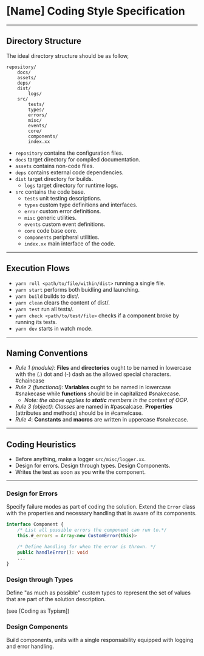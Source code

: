 # [Name] Coding Style Specification
---
## Directory Structure

The ideal directory structure should be as follow,
```
repository/
	docs/
	assets/
	deps/
	dist/
		logs/
	src/
		tests/
		types/
		errors/
		misc/
		events/
		core/
		components/
		index.xx
```

- `repository` contains the configuration files.
- `docs` target directory for compiled documentation.
- `assets` contains non-code files.
- `deps` contains external code dependencies.
- `dist` target directory for builds.
	- `logs` target directory for runtime logs.
- `src` contains the code base.
	- `tests` unit testing descriptions.
	- `types` custom type definitions and interfaces.
	- `error` custom error definitions.
	- `misc` generic utilities.
	- `events` custom event definitions.
	- `core` code base core.
	- `components` peripheral utilities.
	- `index.xx` main interface of the code.

---
## Execution Flows
- `yarn roll <path/to/file/within/dist>` running a single file.
- `yarn start` performs both buidling and launching.
- `yarn build` builds to dist/.
- `yarn clean` clears the content of dist/.
- `yarn test` run all tests/.
- `yarn check <path/to/test/file>` checks if a component broke by running its tests.
- `yarn dev` starts in watch mode.
---
## Naming Conventions
- *Rule 1 (module)*: __Files__ and __directories__ ought to be named in lowercase with the (.) dot and (-) dash as the allowed special characters. #chaincase
- *Rule 2 (functional)*: **Variables** ought to be named in lowercase #snakecase while **functions** should be in capitalized #snakecase.
	- *Note: the above applies to **static** members in the context of OOP.*
- *Rule 3 (object)*: *Classes* are named in #pascalcase. **Properties** (attributes and methods) should be in #camelcase.
- *Rule 4*: **Constants** and **macros** are written in uppercase #snakecase.
---
## Coding Heuristics
- Before anything, make a logger `src/misc/logger.xx`.
- Design for errors. Design through types. Design Components.
- Writes the test as soon as you write the component.
---
### Design for Errors

Specify failure modes as part of coding the solution. Extend the `Error` class with the properties and necessary handling that is aware of its components.

```typescript
interface Component {
	/* List all possible errors the component can run to.*/
	this.#_errors = Array<new CustomError(this)>

	/* Define handling for when the error is thrown. */
	public handleError(): void
	...
}
```

### Design through Types

Define "as much as possible" custom types to represent the set of values that are part of the solution description. 

(see [Coding as Typism])

### Design Components

Build components, units with a single responsability equipped with logging and error handling.
